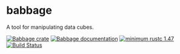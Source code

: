 # babbage
A tool for manipulating data cubes.

<!-- [![Babbage documentation](https://docs.rs/babbage/badge.svg)](https://docs.rs/babbage) -->
[![Babbage crate](https://img.shields.io/crates/v/cartograph.svg)](https://crates.io/crates/babbage)
[![Babbage documentation](https://docs.rs/cartograph/badge.svg)](https://freddywordingham.github.io/cartograph/)
[![minimum rustc 1.47](https://img.shields.io/badge/rustc-1.47+-red.svg)](https://www.rust-lang.org/)
[![Build Status](https://travis-ci.org/FreddyWordingham/arctk.svg?branch=master)](https://travis-ci.org/FreddyWordingham/arctk)

